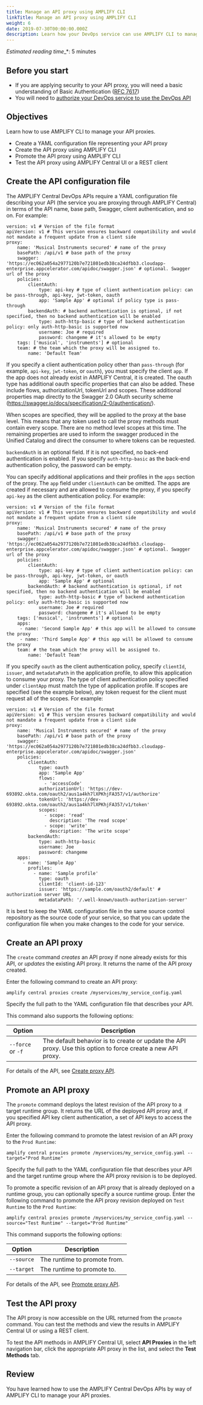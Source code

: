 ```yaml
---
title: Manage an API proxy using AMPLIFY CLI
linkTitle: Manage an API proxy using AMPLIFY CLI
weight: 6
date: 2019-07-30T00:00:00.000Z
description: Learn how your DevOps service can use AMPLIFY CLI to manage your API proxies.
---
```


*Estimated reading time*_*: 5 minutes

## Before you start

* If you are applying security to your API proxy, you will need a basic understanding of Basic Authentication ([RFC 7617](https://tools.ietf.org/html/rfc7617))
* You will need to [authorize your DevOps service to use the DevOps API](/docs/central/cli_getstarted/)

## Objectives

Learn how to use AMPLIFY CLI to manage your API proxies.

* Create a YAML configuration file representing your API proxy
* Create the API proxy using AMPLIFY CLI
* Promote the API proxy using AMPLIFY CLI
* Test the API proxy using AMPLIFY Central UI or a REST client

## Create the API configuration file

The AMPLIFY Central DevOps APIs require a YAML configuration file describing your API (the service you are proxying through AMPLIFY Central) in terms of the API name, base path, Swagger, client authentication, and so on. For example:

```
version: v1 # Version of the file format
apiVersion: v1 # This version ensures backward compatibility and would not mandate a frequent update from a client side
proxy:
    name: 'Musical Instruments secured' # name of the proxy
    basePath: /api/v1 # base path of the proxy
    swagger: 'https://ec062a054a2977120b7e721801edb38ca24dfbb3.cloudapp-enterprise.appcelerator.com/apidoc/swagger.json' # optional. Swagger url of the proxy
    policies:
        clientAuth:
            type: api-key # type of client authentication policy: can be pass-through, api-key, jwt-token, oauth
            app: 'Sample App' # optional if policy type is pass-through
        backendAuth: # backend authentication is optional, if not specified, then no backend authentication will be enabled
            type: auth-http-basic # type of backend authentication policy: only auth-http-basic is supported now
            username: Joe # required
            password: changeme # it's allowed to be empty
    tags: ['musical', 'instruments'] # optional
    team: # the team which the proxy will be assigned to.
        name: 'Default Team'
```

If you specify a client authentication policy other than `pass-through` (for example, `api-key`, `jwt-token`, or `oauth`), you must specify the client `app`. If the app does not already exist in AMPLIFY Central, it is created. The oauth type has additional oauth specific properties that can also be added. These include flows, authorizationUrl, tokenUrl and scopes. These additional properties map directly to the Swagger 2.0 OAuth security scheme (https://swagger.io/docs/specification/2-0/authentication/).

When scopes are specified, they will be applied to the proxy at the base level. This means that any token used to call the proxy methods must contain every scope. There are no method level scopes at this time. The remaining properties are used to inform the swagger produced in the Unified Catalog and direct the consumer to where tokens can be requested.

`backendAuth` is an optional field. If it is not specified, no back-end authentication is enabled. If you specify `auth-http-basic` as the back-end authentication policy, the password can be empty.

You can specify additional applications and their profiles in the `apps` section of the proxy. The `app` field under `clientAuth` can be omitted. The apps are created if necessary and are allowed to consume the proxy, if you specify `api-key` as the client authentication policy. For example:

```
version: v1 # Version of the file format
apiVersion: v1 # This version ensures backward compatibility and would not mandate a frequent update from a client side
proxy:
    name: 'Musical Instruments secured' # name of the proxy
    basePath: /api/v1 # base path of the proxy
    swagger: 'https://ec062a054a2977120b7e721801edb38ca24dfbb3.cloudapp-enterprise.appcelerator.com/apidoc/swagger.json' # optional. Swagger url of the proxy
    policies:
        clientAuth:
            type: api-key # type of client authentication policy: can be pass-through, api-key, jwt-token, or oauth
            app: 'Sample App' # optional
        backendAuth: # backend authentication is optional, if not specified, then no backend authentication will be enabled
            type: auth-http-basic # type of backend authentication policy: only auth-http-basic is supported now
            username: Joe # required
            password: changeme # it's allowed to be empty
    tags: ['musical', 'instruments'] # optional
    apps:
     - name: 'Second Sample App' # this app will be allowed to consume the proxy
     - name: 'Third Sample App' # this app will be allowed to consume the proxy
    team: # the team which the proxy will be assigned to.
        name: 'Default Team'
```

If you specify `oauth` as the client authentication policy, specify `clientId`, `issuer`, and `metadataPath` in the application profile, to allow this application to consume your proxy. The type of client authentication policy specified under `clientApp` must match the type of application profile. If scopes are specified (see the example below), any token request for the client must request all of the scopes. For example:

```
version: v1 # Version of the file format
apiVersion: v1 # This version ensures backward compatibility and would not mandate a frequent update from a client side
proxy:
    name: 'Musical Instruments secured' # name of the proxy
    basePath: /api/v1 # base path of the proxy
    swagger: 'https://ec062a054a2977120b7e721801edb38ca24dfbb3.cloudapp-enterprise.appcelerator.com/apidoc/swagger.json'
    policies:
        clientAuth:
            type: oauth
            app: 'Sample App'
            flows:
              - 'accessCode'
            authorizationUrl: 'https://dev-693892.okta.com/oauth2/aus1a4kh7lXPKhjFA357/v1/authorize'
            tokenUrl: 'https://dev-693892.okta.com/oauth2/aus1a4kh7lXPKhjFA357/v1/token'
            scopes:
              - scope: 'read'
                description: 'The read scope'
              - scope: 'write'
                description: 'The write scope'
        backendAuth:
            type: auth-http-basic
            username: Joe
            password: changeme
    apps:
      - name: 'Sample App'
        profiles:
          - name: 'Sample profile'
            type: oauth
            clientId: 'client-id-123'
            issuer: 'https://sample.com/oauth2/default' # authorization server URL
            metadataPath: '/.well-known/oauth-authorization-server'
```

It is best to keep the YAML configuration file in the same source control repository as the source code of your service, so that you can update the configuration file when you make changes to the code for your service.

## Create an API proxy

The `create` command _creates_ an API proxy if none already exists for this API, or _updates_ the existing API proxy. It returns the name of the API proxy created.

Enter the following command to create an API proxy:

```
amplify central proxies create /myservices/my_service_config.yaml
```

Specify the full path to the YAML configuration file that describes your API.

This command also supports the following options:

| Option            | Description                                                                                                 |
| ----------------- | ----------------------------------------------------------------------------------------------------------- |
| `--force` or `-f` | The default behavior is to create or update the API proxy. Use this option to force create a new API proxy. |

For details of the API, see [Create proxy API](https://d-api.docs.stoplight.io/api-reference/devops-api/create-proxy).

## Promote an API proxy

The `promote` command deploys the latest revision of the API proxy to a target runtime group. It returns the URL of the deployed API proxy and, if you specified API key client authentication, a set of API keys to access the API proxy.

Enter the following command to promote the latest revision of an API proxy to the `Prod Runtime`:

```
amplify central proxies promote /myservices/my_service_config.yaml --target="Prod Runtime"
```

Specify the full path to the YAML configuration file that describes your API and the target runtime group where the API proxy revision is to be deployed.

To promote a specific revision of an API proxy that is already deployed on a runtime group, you can optionally specify a source runtime group. Enter the following command to promote the API proxy revision deployed on `Test Runtime` to the `Prod Runtime`:

```
amplify central proxies promote /myservices/my_service_config.yaml --source="Test Runtime" --target="Prod Runtime"
```

This command supports the following options:

| Option     | Description                  |
| ---------- | ---------------------------- |
| `--source` | The runtime to promote from. |
| `--target` | The runtime to promote to.   |

For details of the API, see [Promote proxy API](https://d-api.docs.stoplight.io/api-reference/devops-api/promote-proxy).

## Test the API proxy

The API proxy is now accessible on the URL returned from the `promote` command. You can test the methods and view the results in AMPLIFY Central UI or using a REST client.

To test the API methods in AMPLIFY Central UI, select **API Proxies** in the left navigation bar, click the appropriate API proxy in the list, and select the **Test Methods** tab.

## Review

You have learned how to use the AMPLIFY Central DevOps APIs by way of AMPLIFY CLI to manage your API proxies.

